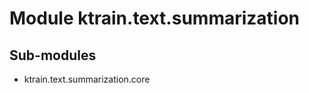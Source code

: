 Module ktrain.text.summarization
================================

Sub-modules
-----------
* ktrain.text.summarization.core